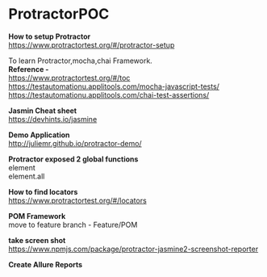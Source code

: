 # ProtractorPOC
<b>How to setup Protractor</b> </br>
https://www.protractortest.org/#/protractor-setup

To learn Protractor,mocha,chai Framework. </br>
<b> Reference -  </b> </br>
https://www.protractortest.org/#/toc </br>
https://testautomationu.applitools.com/mocha-javascript-tests/ </br>
https://testautomationu.applitools.com/chai-test-assertions/ </br>

<b> Jasmin Cheat sheet </b> </br>
https://devhints.io/jasmine </br>


<b>Demo Application </b> </br>
http://juliemr.github.io/protractor-demo/ </br>


<b> Protractor exposed 2 global functions </b>  </br>
element </br>
element.all </br>

<b> How to find locators </b> </br>
https://www.protractortest.org/#/locators </br>


<b> POM Framework </b> </br>
move to feature branch - Feature/POM </br>

<b> take screen shot </b> </br>
https://www.npmjs.com/package/protractor-jasmine2-screenshot-reporter

<b> Create Allure Reports </b> </br>










